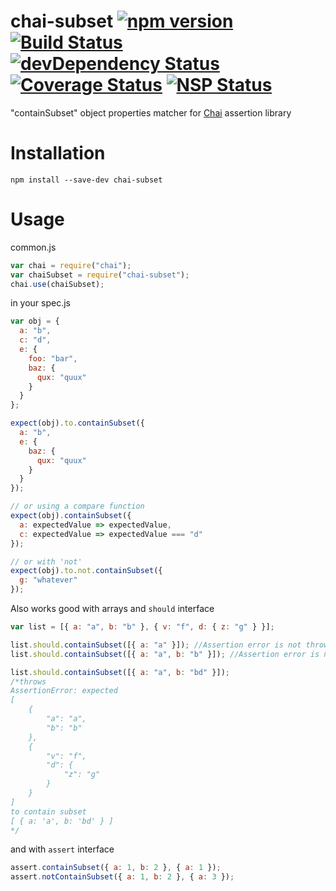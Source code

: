 # chai-subset [![npm version](https://badge.fury.io/js/chai-subset.svg)](https://badge.fury.io/js/chai-subset) [![Build Status](https://travis-ci.org/debitoor/chai-subset.svg?branch=master)](https://travis-ci.org/debitoor/chai-subset) [![devDependency Status](https://david-dm.org/debitoor/chai-subset/dev-status.svg)](https://david-dm.org/debitoor/chai-subset#info=devDependencies) [![Coverage Status](https://coveralls.io/repos/debitoor/chai-subset/badge.svg?service=github)](https://coveralls.io/github/debitoor/chai-subset) [![NSP Status](https://nodesecurity.io/orgs/debitoor/projects/eb6fec04-2b26-4462-b4ff-08d952da3065/badge)](https://nodesecurity.io/orgs/debitoor/projects/eb6fec04-2b26-4462-b4ff-08d952da3065)

"containSubset" object properties matcher for [Chai](http://chaijs.com/) assertion library

# Installation

`npm install --save-dev chai-subset`

# Usage

common.js

```js
var chai = require("chai");
var chaiSubset = require("chai-subset");
chai.use(chaiSubset);
```

in your spec.js

```js
var obj = {
  a: "b",
  c: "d",
  e: {
    foo: "bar",
    baz: {
      qux: "quux"
    }
  }
};

expect(obj).to.containSubset({
  a: "b",
  e: {
    baz: {
      qux: "quux"
    }
  }
});

// or using a compare function
expect(obj).containSubset({
  a: expectedValue => expectedValue,
  c: expectedValue => expectedValue === "d"
});

// or with 'not'
expect(obj).to.not.containSubset({
  g: "whatever"
});
```

Also works good with arrays and `should` interface

```js
var list = [{ a: "a", b: "b" }, { v: "f", d: { z: "g" } }];

list.should.containSubset([{ a: "a" }]); //Assertion error is not thrown
list.should.containSubset([{ a: "a", b: "b" }]); //Assertion error is not thrown

list.should.containSubset([{ a: "a", b: "bd" }]);
/*throws
AssertionError: expected
[
    {
        "a": "a",
        "b": "b"
    },
    {
        "v": "f",
        "d": {
            "z": "g"
        }
    }
]
to contain subset 
[ { a: 'a', b: 'bd' } ]
*/
```

and with `assert` interface

```js
assert.containSubset({ a: 1, b: 2 }, { a: 1 });
assert.notContainSubset({ a: 1, b: 2 }, { a: 3 });
```
